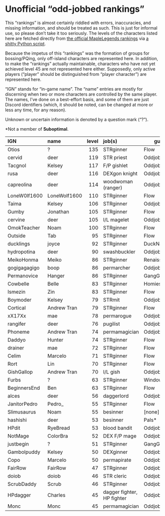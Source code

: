 # Unofficial “odd-jobbed rankings”

This “rankings” is almost certainly riddled with errors, inaccuracies, and
missing information, and should be treated as such. This is just for informal
use, so please don’t take it too seriously. The levels of the characters listed
here are fetched directly from [the official MapleLegends
rankings](https://maplelegends.com/ranking/all) via [a shitty Python
script](https://codeberg.org/oddjobs/odd-jobbed_rankings/src/branch/master/update.py).

Because the impetus of this “rankings” was the formation of groups for
bossing/PQing, only off-island characters are represented here. In addition, to
make the “rankings” actually maintainable, characters who have not yet achieved
level 45 are not represented here either. Supposedly, only active players
(“player” should be distinguished from “player character”) are represented
here.

“IGN” stands for “in-game name”. The “name” entries are mostly for discerning
when two or more characters are controlled by the same player. The names, I’ve
done on a best-effort basis, and some of them are just Discord identifiers
(which, it should be noted, can be changed at more or less any time, for any
reason).

Unknown or uncertain information is denoted by a question mark (“?”).

\*Not a member of <b>Suboptimal</b>.

| IGN        | name         | level | job(s)                 | guild         |
| :--------- | :----------- | ----: | :--------------------- | ------------- |
| Otios | ? | 135 | STRginner | Flow |
| cervid | deer | 119 | STR priest | Oddjobs |
| Tacgnol | Kelsey | 117 | F/P gishlet | Oddjobs |
| rusa | deer | 116 | DEXgon knight | Oddjobs |
| capreolina | deer | 114 | woodwoman (ranger) | Oddjobs |
| LoneW0lf1600 | LoneWolf1600 | 110 | STRginner | Flow |
| Taima | Kelsey | 106 | STRginner | Oddjobs |
| Gumby | Jonathan | 105 | STRginner | Flow |
| cervine | deer | 105 | I/L magelet | Oddjobs |
| OmokTeacher | Noam | 100 | STRginner | Flow |
| Outside | Tab | 95 | STRginner | Flow |
| ducklings | joyce | 92 | STRginner | DuckNation\* |
| hydropotina | deer | 90 | swashbuckler | Oddjobs |
| MeikoHonma | Meiko | 86 | STRginner | Renaissance\* |
| gogigagagigo | boop | 86 | permarcher | Oddjobs |
| Permanovice | Hanger | 86 | STRginner | GangGang\* |
| Cowbelle | Belle | 83 | STRginner | Homies\* |
| Ismezin | Zin | 83 | STRginner | Flow |
| Boymoder | Kelsey | 79 | STRmit | Oddjobs |
| Cortical | Andrew Tran | 79 | STRginner | Flow |
| xX17Xx | mae | 78 | permarogue | Oddjobs |
| rangifer | deer | 76 | pugilist | Oddjobs |
| Phoneme | Andrew Tran | 74 | permamagician | Oddjobs |
| Daddyo | Hunter | 74 | STRginner | Flow |
| drainer | mae | 72 | STRginner | Flow |
| Celim | Marcelo | 71 | STRginner | Flow |
| Rort | Lin | 70 | STRginner | Flow |
| GishGallop | Andrew Tran | 70 | I/L gish | Oddjobs |
| Furbs | ? | 63 | STRginner | WindowsXP\* |
| BeginnersEnd | Ben | 63 | STRginner | Flow |
| alces | deer | 56 | daggerlord | Oddjobs |
| JanitorPedro | Pedro\_ | 55 | STRginner | Flow |
| Slimusaurus | Noam | 55 | besinner | \[none\]\* |
| hashishi | deer | 53 | besinner | Pals\* |
| HPdit | RyeBread | 53 | blood bandit | Oddjobs |
| NotMage | ColorBra | 52 | DEX F/P mage | Oddjobs |
| justbegin | ? | 51 | STRginner | GangGang\* |
| Gambolpuddy | Kelsey | 50 | DEXginner | Oddjobs |
| Copo | Marcelo | 50 | permapirate | Oddjobs |
| FairRow | FairRow | 47 | STRginner | Oddjobs |
| doiob | doiob | 46 | STR cleric | Oddjobs |
| ScrubDaddy | Scrub | 46 | STRginner | Oddjobs |
| HPdagger | Charles | 45 | dagger fighter, HP fighter | Oddjobs |
| Monc | Monc | 45 | permamagician | Oddjobs |
